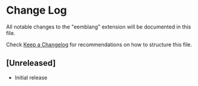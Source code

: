 # Change Log

All notable changes to the "eemblang" extension will be documented in this file.

Check [Keep a Changelog](http://keepachangelog.com/) for recommendations on how to structure this file.

## [Unreleased]

- Initial release